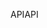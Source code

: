 <span data-ttu-id="45d2c-101">API</span><span class="sxs-lookup"><span data-stu-id="45d2c-101">API</span></span>